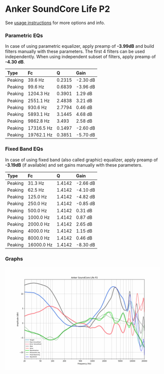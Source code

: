 # Anker SoundCore Life P2
See [usage instructions](https://github.com/jaakkopasanen/AutoEq#usage) for more options and info.

### Parametric EQs
In case of using parametric equalizer, apply preamp of **-3.99dB** and build filters manually
with these parameters. The first 4 filters can be used independently.
When using independent subset of filters, apply preamp of **-4.30 dB**.

| Type    | Fc         |      Q | Gain     |
|:--------|:-----------|:-------|:---------|
| Peaking | 39.6 Hz    | 0.2315 | -2.30 dB |
| Peaking | 99.6 Hz    | 0.6839 | -3.96 dB |
| Peaking | 1204.3 Hz  | 0.3901 | 1.29 dB  |
| Peaking | 2551.1 Hz  | 2.4838 | 3.21 dB  |
| Peaking | 930.6 Hz   | 2.7794 | 0.46 dB  |
| Peaking | 5893.1 Hz  | 3.1445 | 4.68 dB  |
| Peaking | 9862.8 Hz  | 3.493  | 2.58 dB  |
| Peaking | 17316.5 Hz | 0.1497 | -2.60 dB |
| Peaking | 19762.1 Hz | 0.3851 | -5.70 dB |

### Fixed Band EQs
In case of using fixed band (also called graphic) equalizer, apply preamp of **-3.19dB**
(if available) and set gains manually with these parameters.

| Type    | Fc         |      Q | Gain     |
|:--------|:-----------|:-------|:---------|
| Peaking | 31.3 Hz    | 1.4142 | -2.66 dB |
| Peaking | 62.5 Hz    | 1.4142 | -4.10 dB |
| Peaking | 125.0 Hz   | 1.4142 | -4.82 dB |
| Peaking | 250.0 Hz   | 1.4142 | -0.85 dB |
| Peaking | 500.0 Hz   | 1.4142 | 0.31 dB  |
| Peaking | 1000.0 Hz  | 1.4142 | 0.87 dB  |
| Peaking | 2000.0 Hz  | 1.4142 | 2.65 dB  |
| Peaking | 4000.0 Hz  | 1.4142 | 1.15 dB  |
| Peaking | 8000.0 Hz  | 1.4142 | 0.46 dB  |
| Peaking | 16000.0 Hz | 1.4142 | -8.30 dB |

### Graphs
![](./Anker%20SoundCore%20Life%20P2.png)